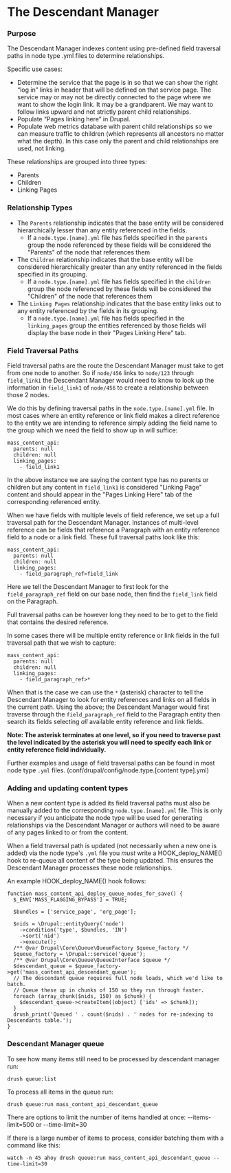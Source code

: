 # The Descendant Manager

### Purpose

The Descendant Manager indexes content using pre-defined field traversal paths in node type .yml
files to determine relationships. 

Specific use cases:
- Determine the service that the page is in so that we can show the right “log in” links in header that will be defined on that service page.
The service may or may not be directly connected to the page where we want to show the login link. It may be a grandparent. We may want to follow links upward and not strictly parent child relationships.  
- Populate “Pages linking here” in Drupal.
- Populate web metrics database with parent child relationships so we can measure traffic to children (which represents all ancestors no matter what the depth).
In this case only the parent and child relationships are used, not linking.


These relationships are grouped into three types:

- Parents
- Children
- Linking Pages

### Relationship Types

- The `Parents` relationship indicates that the base entity will be considered
  hierarchically lesser than any entity referenced in the fields.
  - If a `node.type.[name].yml` file has fields specified in the `parents` group
    the node referenced by these fields will be considered the "Parents" of the
    node that references them
- The `Children` relationship indicates that the base entity will be considered
  hierarchically greater than any entity referenced in the fields specified in
  its grouping.
  - If a `node.type.[name].yml` file has fields specified in the `children` group
    the node referenced by these fields will be considered the "Children" of the
    node that references them
- The `Linking Pages` relationship indicates that the base entity links out to
  any entity referenced by the fields in its grouping.
  - If a `node.type.[name].yml` file has fields specified in the `linking_pages` group
    the entities referenced by those fields will display the base node in
    their "Pages Linking Here" tab.

### Field Traversal Paths

Field traversal paths are the route the Descendant Manager must take to get from
one node to another. So if `node/456` links to `node/123` through `field_link1` the Descendant Manager
would need to know to look up the information in `field_link1` of `node/456` to create a relationship between those 2 nodes.

We do this by defining traversal paths in the `node.type.[name].yml` file. In
most cases where an entity reference or link field makes a direct reference to
the entity we are intending to reference simply adding the field name to the
group which we need the field to show up in will suffice:

```
mass_content_api:
  parents: null
  children: null
  linking_pages:
    - field_link1
```

In the above instance we are saying the content type has no parents or children
but any content in `field_link1` is considered "Linking Page" content and should
appear in the "Pages Linking Here" tab of the corresponding referenced entity.

When we have fields with multiple levels of field reference, we set up a full
traversal path for the Descendant Manager. Instances of multi-level reference
can be fields that reference a Paragraph with an entity reference field to a
node or a link field. These full traversal paths look like this:

```
mass_content_api:
  parents: null
  children: null
  linking_pages:
    - field_paragraph_ref>field_link
```

Here we tell the Descendant Manager to first look for the `field_paragraph_ref`
field on our base node, then find the `field_link` field on the Paragraph.

Full traversal paths can be however long they need to be to get to the field
that contains the desired reference.

In some cases there will be multiple entity reference or link fields in the full
traversal path that we wish to capture:

```
mass_content_api:
  parents: null
  children: null
  linking_pages:
    - field_paragraph_ref>*
```

When that is the case we can use the `*` (asterisk) character to tell the
Descendant Manager to look for entity references and links on all fields in the
current path. Using the above; the Descendant Manager would first traverse
through the `field_paragraph_ref` field to the Paragraph entity then search its
fields selecting _all_ available entity reference and link fields.

**Note: The asterisk terminates at one level, so if you need to traverse past
the level indicated by the asterisk you will need to specify each link or entity reference field
individually.**

Further examples and usage of field traversal paths can be found in most node type `.yml`
files. (conf/drupal/config/node.type.[content type].yml)

### Adding and updating content types

When a new content type is added its field traversal paths must also be manually
added to the corresponding `node.type.[name].yml` file. This is only necessary
if you anticipate the node type will be used for generating relationships via
the Descendant Manager or authors will need to be aware of any pages linked to
or from the content.

When a field traversal path is updated (not necessarily when a new one is
added) via the node type's `.yml` file you _must_ write a HOOK_deploy_NAME() hook to
re-queue all content of the type being updated. This ensures the Descendant
Manager processes these node relationships.

An example HOOK_deploy_NAME() hook follows:

```
function mass_content_api_deploy_queue_nodes_for_save() {
  $_ENV['MASS_FLAGGING_BYPASS'] = TRUE;

  $bundles = ['service_page', 'org_page'];

  $nids = \Drupal::entityQuery('node')
    ->condition('type', $bundles, 'IN')
    ->sort('nid')
    ->execute();
  /** @var Drupal\Core\Queue\QueueFactory $queue_factory */
  $queue_factory = \Drupal::service('queue');
  /** @var Drupal\Core\Queue\QueueInterface $queue */
  $descendant_queue = $queue_factory->get('mass_content_api_descendant_queue');
  // The descendant queue requires full node loads, which we'd like to batch.
  // Queue these up in chunks of 150 so they run through faster.
  foreach (array_chunk($nids, 150) as $chunk) {
    $descendant_queue->createItem((object) ['ids' => $chunk]);
  }
  drush_print('Queued ' . count($nids) . ' nodes for re-indexing to Descendants table.');
}
```
### Descendant Manager queue

To see how many items still need to be processed by descendant manager run:

```
drush queue:list
```
To process all items in the queue run:

```
drush queue:run mass_content_api_descendant_queue 
```

There are options to limit the number of items handled at once:  --items-limit=500 or --time-limit=30

If there is a large number of items to process, consider batching them with a command like this:
```
watch -n 45 ahoy drush queue:run mass_content_api_descendant_queue --time-limit=30
```
